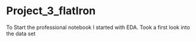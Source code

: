 # Project_3_flatIron
To Start the professional notebook I started with EDA. Took a first look into the data set 
